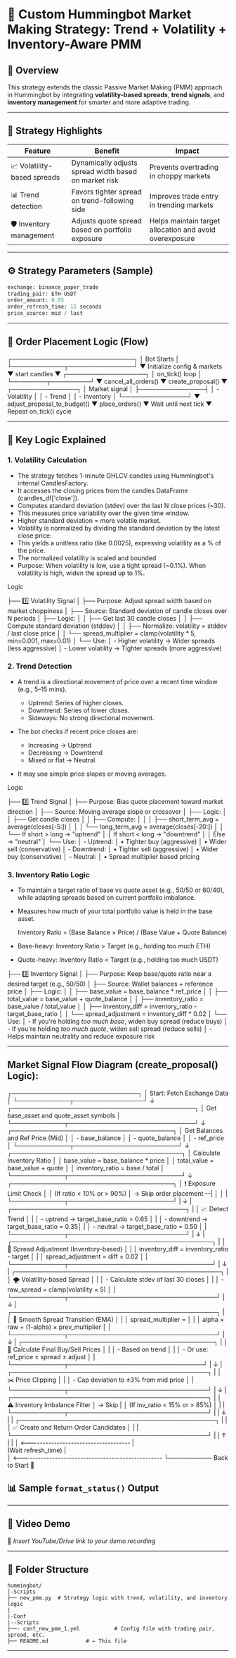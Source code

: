 
# 🧠 Custom Hummingbot Market Making Strategy: Trend + Volatility + Inventory-Aware PMM

## 📄 Overview
This strategy extends the classic Passive Market Making (PMM) approach in Hummingbot by integrating **volatility-based spreads**, **trend signals**, and **inventory management** for smarter and more adaptive trading.

---

## 🚀 Strategy Highlights

| Feature | Benefit | Impact |
|--------|---------|--------|
| 📈 Volatility-based spreads | Dynamically adjusts spread width based on market risk | Prevents overtrading in choppy markets |
| 📊 Trend detection | Favors tighter spread on trend-following side | Improves trade entry in trending markets |
| 🛡️ Inventory management | Adjusts quote spread based on portfolio exposure | Helps maintain target allocation and avoid overexposure |

---

## ⚙️ Strategy Parameters (Sample)
```python
exchange: binance_paper_trade
trading_pair: ETH-USDT
order_amount: 0.05
order_refresh_time: 15 seconds
price_source: mid / last
```
---

## 🔄 Order Placement Logic (Flow)

┌────────────────────────────┐
│        Bot Starts          │
└────────────┬───────────────┘
             ▼
    Initialize config & markets
             ▼
        start candles
             ▼
     ┌──────────────────┐
     │   on_tick() loop │
     └────────┬─────────┘
              ▼
     cancel_all_orders()
              ▼
     create_proposal()
              ▼
       ┌───────────────┐
       │ Market signal │
       ├───────────────┤
       │ - Volatility  │
       │ - Trend       │
       │ - Inventory   │
       └───────────────┘
              ▼
  adjust_proposal_to_budget()
              ▼
        place_orders()
              ▼
      Wait until next tick
              ▼
      Repeat on_tick() cycle


---

## 🧮 Key Logic Explained

### 1. Volatility Calculation
- The strategy fetches 1-minute OHLCV candles using Hummingbot's internal CandlesFactory.
- It accesses the closing prices from the candles DataFrame (candles_df['close']).
- Computes standard deviation (stdev) over the last N close prices (~30).
- This measures price variability over the given time window.
- Higher standard deviation = more volatile market.
- Volatility is normalized by dividing the standard deviation by the latest close price:
- This yields a unitless ratio (like 0.0025), expressing volatility as a % of the price.
- The normalized volatility is scaled and bounded
- Purpose:
    When volatility is low, use a tight spread (~0.1%).
    When volatility is high, widen the spread up to 1%.

Logic

├── 1️⃣ Volatility Signal
│   ├── Purpose: Adjust spread width based on market choppiness
│   ├── Source: Standard deviation of candle closes over N periods
│   ├── Logic:
│   │   ├── Get last 30 candle closes
│   │   ├── Compute standard deviation (stddev)
│   │   ├── Normalize: volatility = stddev / last close price
│   │   └── spread_multiplier = clamp(volatility * 5, min=0.001, max=0.01)
│   └── Use: 
│       - Higher volatility → Wider spreads (less aggressive)
│       - Lower volatility → Tighter spreads (more aggressive)


### 2. Trend Detection
- A trend is a directional movement of price over a recent time window (e.g., 5–15 mins).

  - Uptrend: Series of higher closes.
  - Downtrend: Series of lower closes.
  - Sideways: No strong directional movement.

- The bot checks if recent price closes are:

  - Increasing → Uptrend
  - Decreasing → Downtrend
  - Mixed or flat → Neutral

- It may use simple price slopes or moving averages.

Logic

├── 2️⃣ Trend Signal
│   ├── Purpose: Bias quote placement toward market direction
│   ├── Source: Moving average slope or crossover
│   ├── Logic:
│   │   ├── Get candle closes
│   │   ├── Compute:
│   │   │   ├── short_term_avg = average(closes[-5:])
│   │   │   └── long_term_avg = average(closes[-20:])
│   │   └── If short > long → "uptrend"
│   │       If short < long → "downtrend"
│   │       Else → "neutral"
│   └── Use:
│       - Uptrend:
│           • Tighter buy (aggressive)
│           • Wider sell (conservative)
│       - Downtrend:
│           • Tighter sell (aggressive)
│           • Wider buy (conservative)
│       - Neutral:
│           • Spread multiplier based pricing

### 3. Inventory Ratio Logic
- To maintain a target ratio of base vs quote asset (e.g., 50/50 or 60/40), while adapting spreads based on current portfolio imbalance.
- Measures how much of your total portfolio value is held in the base asset.

    Inventory Ratio = (Base Balance × Price) / (Base Value + Quote Balance)

- Base-heavy: Inventory Ratio > Target (e.g., holding too much ETH)
- Quote-heavy: Inventory Ratio < Target (e.g., holding too much USDT)

├── 3️⃣ Inventory Signal
│   ├── Purpose: Keep base/quote ratio near a desired target (e.g., 50/50)
│   ├── Source: Wallet balances + reference price
│   ├── Logic:
│   │   ├── base_value = base_balance * ref_price
│   │   ├── total_value = base_value + quote_balance
│   │   ├── inventory_ratio = base_value / total_value
│   │   ├── inventory_diff = inventory_ratio - target_base_ratio
│   │   └── spread_adjustment = inventory_diff * 0.02
│   └── Use:
│       - If you're holding *too much base*, widen buy spread (reduce buys)
│       - If you're holding *too much quote*, widen sell spread (reduce sells)
│       - Helps maintain neutrality and reduce exposure risk


---

## Market Signal Flow Diagram (create_proposal() Logic):

┌─────────────────────────────┐
│  Start: Fetch Exchange Data │
└────────────┬────────────────┘
             ↓
┌──────────────────────────────────────────┐
│  Get base_asset and quote_asset symbols  │
└────────────┬─────────────────────────────┘
             ↓
┌─────────────────────────────────────┐
│  Get Balances and Ref Price (Mid)   │
│  - base_balance                     │
│  - quote_balance                    │
│  - ref_price                        │
└────────────┬────────────────────────┘
             ↓
┌───────────────────────────────────────┐
│  Calculate Inventory Ratio            │
│  base_value = base_balance * price    │
│  total_value = base_value + quote     │
│  inventory_ratio = base / total       │
└────────────┬──────────────────────────┘
             ↓
┌─────────────────────────────────────┐
│  ❗ Exposure Limit Check             │
│  (If ratio < 10% or > 90%)          │  → Skip order placement --| 
│                                     │                           |
└────────────┬────────────────────────┘                           |
             ↓                                                    |
┌────────────────────────────────────────┐                        |
│  📈 Detect Trend                       │                        |
│  - uptrend → target_base_ratio = 0.65 │                         |
│  - downtrend → target_base_ratio = 0.35│                        |
│  - neutral → target_base_ratio = 0.50 │                         |
└────────────┬───────────────────────────┘                        |
             ↓                                                    |
┌──────────────────────────────────────────────┐                  |
│  🧮 Spread Adjustment (Inventory-based)       │                 |
│  inventory_diff = inventory_ratio - target   │                  |
│  spread_adjustment = diff × 0.02             │                  |
└────────────┬─────────────────────────────────┘                  |
             ↓                                                    |
┌───────────────────────────────────────────────┐                 |
│  🌪️ Volatility-based Spread                  │                  |
│  - Calculate stdev of last 30 closes         │                  |
│  - raw_spread = clamp(volatility × 5)        │                  |
└────────────┬──────────────────────────────────┘                 |
             ↓                                                    |
┌───────────────────────────────────────────────┐                 |
│  🔄 Smooth Spread Transition (EMA)            │                 |
│  spread_multiplier =                         │                  |
│    alpha × raw + (1-alpha) × prev_multiplier │                  |
└────────────┬──────────────────────────────────┘                 |
             ↓                                                    |
┌────────────────────────────────────────────┐                    |
│  💸 Calculate Final Buy/Sell Prices        │                    |
│  - Based on trend                         │                     |
│  - Or use: ref_price ± spread ± adjust    │                     |
└────────────┬───────────────────────────────┘                    |
             ↓                                                    |
┌─────────────────────────────────────────────┐                   |
│  ✂️ Price Clipping                          │                   |
│  - Cap deviation to ±3% from mid price     │                    |
└────────────┬────────────────────────────────┘                   |
             ↓                                                    |
┌─────────────────────────────────────────────┐                   |
│  ⚠️ Inventory Imbalance Filter              │  → Skip           |
│  (If inv_ratio < 15% or > 85%)              │     |             |
└────────────┬────────────────────────────────┘     |             |
             ↓                                      |             |
┌─────────────────────────────────────────────┐     |             |
│  ✅ Create and Return Order Candidates       │    |             |
└─────────────────────────────────────────────┘     |             |
             ↑                                      |             |
             │ <------------------------------------              |  
      (Wait refresh_time)                                         |  
             │ <--------------------------------------------------
             └────────── Back to Start 🔁

## 📊 Sample `format_status()` Output



---

## 🎥 Video Demo

📌 _Insert YouTube/Drive link to your demo recording_

---

## 📂 Folder Structure

```
hummingbot/
│-Scripts
├── new_pmm.py  # Strategy logic with trend, volatility, and inventory logic
|
|-Conf
|--Scripts        
├──- conf_new_pmm_1.yml           # Config file with trading pair, spread, etc.
├── README.md            # ← This file

```

---



